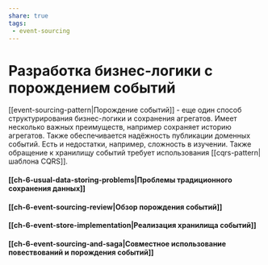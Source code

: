 ```yaml
---
share: true
tags: 
 - event-sourcing
---
```

# Разработка бизнес-логики с порождением событий
[[event-sourcing-pattern|Порождение событий]] - еще один способ структурирования бизнес-логики и сохранения агрегатов.
Имеет несколько важных преимуществ, например сохраняет историю агрегатов. Также обеспечивается надёжность публикации доменных событий. Есть и недостатки, например, сложность в изучении. Также обращение к хранилищу событий требует использования [[cqrs-pattern|шаблона CQRS]].

#### [[ch-6-usual-data-storing-problems|Проблемы традиционного сохранения данных]]
#### [[ch-6-event-sourcing-review|Обзор порождения событий]]
#### [[ch-6-event-store-implementation|Реализация хранилища событий]]
#### [[ch-6-event-sourcing-and-saga|Совместное использование повествований и порождения событий]]